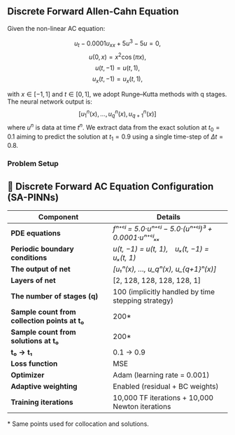 ## Discrete Forward Allen-Cahn Equation

Given the non-linear AC equation:

$$u_t - 0.0001u_{xx} + 5u^3 - 5u = 0,$$
$$u(0, x) = x^2 \cos(\pi x),$$
$$u(t,-1) = u(t, 1),$$
$$u_x(t,-1) = u_x(t, 1),$$

with $x \in [-1, 1]$ and $t \in [0, 1]$, we adopt Runge–Kutta methods with q stages. The neural network output is:
$$[u^n_1(x),\dots, u^n_q(x), u^n_{q+1}(x)]$$
where $u^n$ is data at time $t^n$. We extract data from the exact solution at $t_0 = 0.1$ aiming to predict the solution at $t_1 = 0.9$ using a single time-step of $\Delta t = 0.8$.

### Problem Setup

## 🧠 Discrete Forward AC Equation Configuration (SA-PINNs)

| **Component**                            | **Details**                                                                 |
|-----------------------------------------|------------------------------------------------------------------------------|
| **PDE equations**                        | *fⁿ⁺ᶜʲ = 5.0·uⁿ⁺ᶜʲ − 5.0·(uⁿ⁺ᶜʲ)³ + 0.0001·uⁿ⁺ᶜʲₓₓ*                       |
| **Periodic boundary conditions**         | *u(t, −1) = u(t, 1), uₓ(t, −1) = uₓ(t, 1)*                                  |
| **The output of net**                   | *[u₁ⁿ(x), …, u_qⁿ(x), u_{q+1}ⁿ(x)]*                                          |
| **Layers of net**                        | [2, 128, 128, 128, 128, 1]                                                   |
| **The number of stages (q)**             | 100 (implicitly handled by time stepping strategy)                           |
| **Sample count from collection points at t₀** | 200*                                                                  |
| **Sample count from solutions at t₀**         | 200*                                                                  |
| **t₀ → t₁**                              | 0.1 → 0.9                                                                    |
| **Loss function**                        | MSE                                                                          |
| **Optimizer**                            | Adam (learning rate = 0.001)                                                 |
| **Adaptive weighting**                   | Enabled (residual + BC weights)                                              |
| **Training iterations**                  | 10,000 TF iterations + 10,000 Newton iterations                              |

\* Same points used for collocation and solutions.

